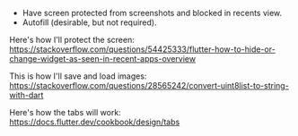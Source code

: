 - Have screen protected from screenshots and blocked in recents view.
- Autofill (desirable, but not required).

Here's how I'll protect the screen: https://stackoverflow.com/questions/54425333/flutter-how-to-hide-or-change-widget-as-seen-in-recent-apps-overview

This is how I'll save and load images:
https://stackoverflow.com/questions/28565242/convert-uint8list-to-string-with-dart

Here's how the tabs will work:
https://docs.flutter.dev/cookbook/design/tabs
